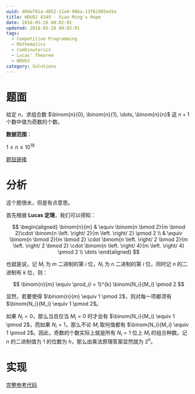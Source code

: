 ```yaml
---
uuid: d0def81a-d852-11e8-986a-13f62905ed1e
title: HDUOJ 4349 - Xiao Ming's Hope
date: 2018-05-28 00:02:01
updated: 2018-05-28 00:02:01
tags: 
  - Competitive Programming
  - Mathematics
  - Combinatorics
  - Lucas' Theorem
  - HDUOJ
category: Solutions
---
```


# 题面

给定 $n$，求组合数 $\binom{n}{0}, \binom{n}{1}, \dots, \binom{n}{n}$ 这 $n + 1$ 个数中值为奇数的个数。

**数据范围**：

$1 \le n \le 10^{18}$

[题目链接](http://acm.hdu.edu.cn/showproblem.php?pid=4349)

# 分析

这个题很水，但是有点意思。

首先根据 **Lucas 定理**，我们可以得知：

$$
\begin{aligned}
\binom{n}{m} & \equiv \binom{n \bmod 2}{m \bmod 2}\cdot \binom{n \left. \right/ 2}{m \left. \right/ 2} \pmod 2 \\
& \equiv \binom{n \bmod 2}{m \bmod 2} \cdot \binom{n \left. \right/ 2 \bmod 2}{m \left. \right/ 2 \bmod 2} \cdot \binom{n \left. \right/ 4}{m \left. \right/ 4} \pmod 2 \\
\dots
\end{aligned}
$$

也就是说，记 $M_i$ 为 $m$ 二进制的第 $i$ 位，$N_i$ 为 $n$ 二进制的第 $i$ 位，同时记 $n$ 的二进制有 $k$ 位，则：

$$
\binom{n}{m} \equiv \prod_{i = 1}^{k} \binom{N_i}{M_i} \pmod 2
$$

显然，若要使得 $\binom{n}{m} \equiv 1 \pmod 2$，则对每一项都须有 $\binom{N_i}{M_i} \equiv 1 \pmod 2$。

如果 $N_i = 0$，那么当且仅当 $M_i = 0$ 时才会有 $\binom{N_i}{M_i} \equiv 1 \pmod 2$，而如果 $N_i = 1$，那么不论 $M_i$ 取何值都有 $\binom{N_i}{M_i} \equiv 1 \pmod 2$。因此，奇数的个数实际上就是所有 $N_i = 1$ 位上 $M_i$ 的组合种数。记 $n$ 的二进制值为 $1$ 的位数为 $h$，那么由乘法原理答案显然就为 $2^{h}$。

# 实现

[完整参考代码](https://github.com/codgician/Competitive-Programming/blob/master/HDUOJ/4349/combinatorics_lucas.cpp)